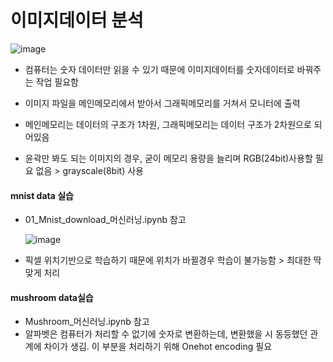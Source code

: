 # 이미지데이터 분석

![image](https://user-images.githubusercontent.com/58683097/72595865-24737480-394e-11ea-8e13-5e2f31d8f45e.png)



- 컴퓨터는 숫자 데이터만 읽을 수 있기 때문에 이미지데이터를 숫자데이터로 바꿔주는 작업 필요함

- 이미지 파일을 메인메모리에서 받아서 그래픽메모리를 거쳐서 모니터에 출력

- 메인메모리는 데이터의 구조가 1차원, 그래픽메모리는 데이터 구조가 2차원으로 되어있음

- 윤곽만 봐도 되는 이미지의 경우, 굳이 메모리 용량을 늘리며 RGB(24bit)사용할 필요 없음 > grayscale(8bit) 사용



#### mnist data 실습

- 01_Mnist_download_머신러닝.ipynb 참고

  ![image](https://user-images.githubusercontent.com/58683097/72597061-54237c00-3950-11ea-9f30-5a8088fe3678.png)

- 픽셀 위치기반으로 학습하기 때문에 위치가 바뀔경우 학습이 불가능함 > 최대한 딱 맞게 처리

  

#### mushroom data실습

- Mushroom_머신러닝.ipynb 참고
- 알파벳은 컴퓨터가 처리할 수 없기에 숫자로 변환하는데, 변환했을 시 동등했던 관계에 차이가 생김. 이 부분을 처리하기 위해 Onehot encoding 필요



